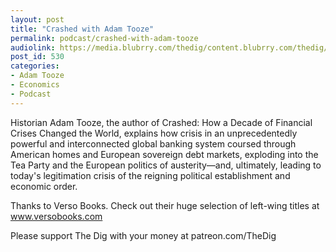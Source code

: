 ```yaml
---
layout: post
title: "Crashed with Adam Tooze"
permalink: podcast/crashed-with-adam-tooze
audiolink: https://media.blubrry.com/thedig/content.blubrry.com/thedig/The_Dig_-_EP_170_-Tooze.mp3
post_id: 530
categories: 
- Adam Tooze
- Economics
- Podcast
---
```


Historian Adam Tooze, the author of Crashed: How a Decade of Financial Crises Changed the World, explains how crisis in an unprecedentedly powerful and interconnected global banking system coursed through American homes and European sovereign debt markets, exploding into the Tea Party and the European politics of austerity—and, ultimately, leading to today's legitimation crisis of the reigning political establishment and economic order.

Thanks to Verso Books. Check out their huge selection of left-wing titles at www.versobooks.com

Please support The Dig with your money at patreon.com/TheDig